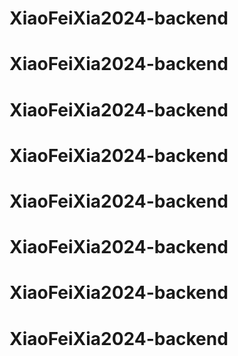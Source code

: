 # XiaoFeiXia2024-backend
# XiaoFeiXia2024-backend
# XiaoFeiXia2024-backend
# XiaoFeiXia2024-backend
# XiaoFeiXia2024-backend
# XiaoFeiXia2024-backend
# XiaoFeiXia2024-backend
# XiaoFeiXia2024-backend
